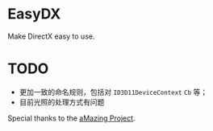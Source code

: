# EasyDX
Make DirectX easy to use.

# TODO

* 更加一致的命名规则，包括对 `ID3D11DeviceContext` `Cb` 等；
* 目前光照的处理方式有问题

Special thanks to the [aMazing Project](https://github.com/AntiMoron/aMazing).